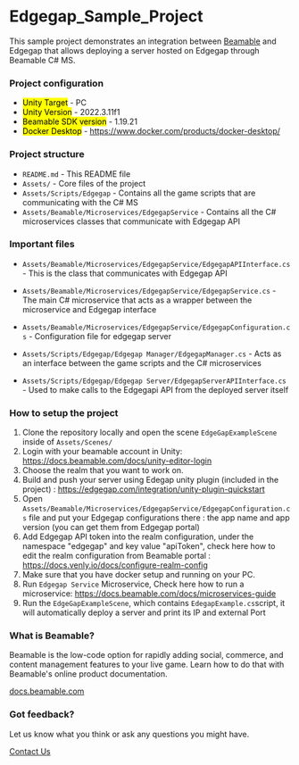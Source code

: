 # **Edgegap_Sample_Project**
This sample project demonstrates an integration between [Beamable](https://beamable.com/) and Edgegap that allows deploying a server hosted on Edgegap through Beamable C# MS.

### **Project configuration**

- <mark>Unity Target</mark> - PC
- <mark>Unity Version</mark> - 2022.3.11f1
- <mark>Beamable SDK version</mark> - 1.19.21
- <mark>Docker Desktop</mark> - https://www.docker.com/products/docker-desktop/
  
### **Project structure**

 - `README.md` - This README file
 - `Assets/` - Core files of the project
 - `Assets/Scripts/Edgegap` - Contains all the game scripts that are communicating with the C# MS
 - `Assets/Beamable/Microservices/EdgegapService` - Contains all the C# microservices classes that communicate with Edgegap API

### **Important files**

   - `Assets/Beamable/Microservices/EdgegapService/EdgegapAPIInterface.cs` - This is the class that communicates with Edgegap API
   - `Assets/Beamable/Microservices/EdgegapService/EdgegapService.cs` - The main C# microservice that acts as a wrapper between the microservice and Edgegap interface
   - `Assets/Beamable/Microservices/EdgegapService/EdgegapConfiguration.cs` - Configuration file for edgegap server
    
   - `Assets/Scripts/Edgegap/Edgegap Manager/EdgegapManager.cs` - Acts as an interface between the game scripts and the C# microservices
   - `Assets/Scripts/Edgegap/Edgegap Server/EdgegapServerAPIInterface.cs` - Used to make calls to the Edgegapi API from the deployed server itself
    
### **How to setup the project**

  1. Clone the repository locally and open the scene `EdgeGapExampleScene` inside of `Assets/Scenes/`
  2. Login with your beamable account in Unity: https://docs.beamable.com/docs/unity-editor-login
  3. Choose the realm that you want to work on.
  4. Build and push your server using Edegap unity plugin (included in the project)  : https://edgegap.com/integration/unity-plugin-quickstart
  5. Open `Assets/Beamable/Microservices/EdgegapService/EdgegapConfiguration.cs` file and put your Edgegap configurations there : the app name and app version (you can get them from Edgegap portal)
  6. Add Edgegap API token into the realm configuration, under the namespace "edgegap" and key value "apiToken", check here how to edit the realm configuration from Beamable portal : https://docs.venly.io/docs/configure-realm-config
  7. Make sure that you have docker setup and running on your PC.
  8. Run `Edgegap Service` Microservice, Check here how to run a microservice: https://docs.beamable.com/docs/microservices-guide
  9. Run the `EdgeGapExampleScene`, which contains `EdegapExample.cs`script, it will automatically deploy a server and print its IP and external Port
  
### **What is Beamable?**

Beamable is the low-code option for rapidly adding social, commerce, and content management features to your live game. Learn how to do that with Beamable's online product documentation.

[docs.beamable.com](docs.beamable.com)

### **Got feedback?**

Let us know what you think or ask any questions you might have.

[Contact Us](https://docs.beamable.com/discuss)
